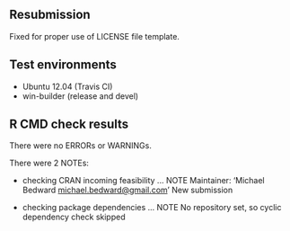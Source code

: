 ## Resubmission
Fixed for proper use of LICENSE file template.

## Test environments
* Ubuntu 12.04 (Travis CI)
* win-builder (release and devel)

## R CMD check results

There were no ERRORs or WARNINGs.

There were 2 NOTEs:

* checking CRAN incoming feasibility ... NOTE
  Maintainer: ‘Michael Bedward <michael.bedward@gmail.com>’
  New submission
  
* checking package dependencies ... NOTE
  No repository set, so cyclic dependency check skipped
